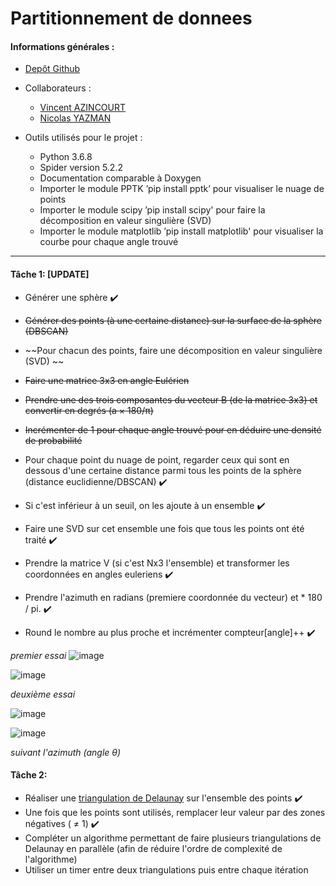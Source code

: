# Partitionnement de donnees

#### Informations générales :

* [Depôt Github](https://github.com/Wiiz971/partitionnement-de-donnees/)

* Collaborateurs  :
    * [Vincent AZINCOURT](https://github.com/Wiiz971)
    * [Nicolas YAZMAN](https://github.com/jsp)

* Outils utilisés pour le projet :
    * Python 3.6.8
    * Spider version 5.2.2 
    * Documentation comparable à Doxygen
    * Importer le module PPTK ’pip install pptk’ pour visualiser le nuage de points
    * Importer le module scipy ’pip install scipy' pour faire la décomposition en valeur singulière (SVD)
    * Importer le module matplotlib ’pip install matplotlib' pour visualiser la courbe pour chaque angle trouvé
    
 *******
 
 ####  Tâche 1: [UPDATE]
 
* Générer une sphère ✔️

* ~~Générer des points (à une certaine distance) sur la surface de la sphère (DBSCAN)~~
* ~~Pour chacun des points, faire une décomposition en valeur singulière (SVD) ~~
* ~~Faire une matrice 3x3 en angle Eulérien~~
* ~~Prendre une des trois composantes du vecteur B (de la matrice 3x3) et convertir en degrés (a × 180/π)~~
* ~~Incrémenter de 1 pour chaque angle trouvé pour en déduire une densité de probabilité~~

* Pour chaque point du nuage de point, regarder ceux qui sont en dessous d'une certaine distance parmi tous les points de la sphère (distance euclidienne/DBSCAN) ✔️
* Si c'est inférieur à un seuil, on les ajoute à un ensemble ✔️
* Faire une SVD sur cet ensemble une fois que tous les points ont été traité ✔️
* Prendre la matrice V (si c'est Nx3 l'ensemble) et transformer les coordonnées en angles euleriens ✔️
* Prendre l'azimuth en radians (premiere coordonnée du vecteur) et * 180 / pi. ✔️
* Round le nombre au plus proche et incrémenter compteur[angle]++ ✔️

_premier essai_
![image](https://user-images.githubusercontent.com/47423231/161772090-272c64b7-da1d-447c-8082-999a690ac1a3.png)

![image](https://user-images.githubusercontent.com/47423231/161771749-e5010b76-380d-42f8-b5a6-bbcf356b1c0b.png)

_deuxième essai_

![image](https://user-images.githubusercontent.com/47423231/161831140-680f8d72-39fc-4645-a358-98be8913a620.png)

![image](https://user-images.githubusercontent.com/47423231/161830666-c00d9f4b-d60f-4ecd-bbd4-8d1e44048148.png)

_suivant l'azimuth (angle θ)_





 ####  Tâche 2:

* Réaliser une [triangulation de Delaunay](https://en.wikipedia.org/wiki/Delaunay_triangulation) sur l'ensemble des points ✔️
* Une fois que les points sont utilisés, remplacer leur valeur par des zones négatives ( ≠ 1) ✔️
* Compléter un algorithme permettant de faire plusieurs triangulations de Delaunay en parallèle (afin de réduire l'ordre de complexité de l'algorithme)
* Utiliser un timer entre deux triangulations puis entre chaque itération





